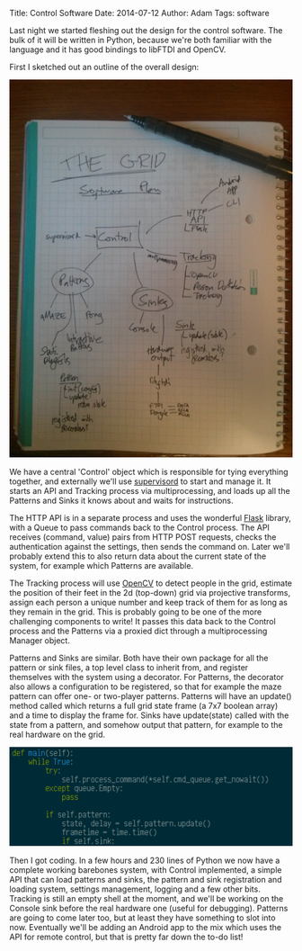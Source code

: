 Title: Control Software
Date: 2014-07-12
Author: Adam
Tags: software

Last night we started fleshing out the design for the control software. The
bulk of it will be written in Python, because we're both familiar with the
language and it has good bindings to libFTDI and OpenCV.

First I sketched out an outline of the overall design:

![paper planning](images/software_plan.jpg)

We have a central 'Control' object which is responsible for tying everything
together, and externally we'll use [supervisord](http://supervisord.org/) to
start and manage it. It starts an API and Tracking process via multiprocessing,
and loads up all the Patterns and Sinks it knows about and waits for
instructions.

The HTTP API is in a separate process and uses the wonderful
[Flask](http://flask.pocoo.org/) library, with a Queue to pass commands back to
the Control process. The API receives (command, value) pairs from HTTP POST
requests, checks the authentication against the settings, then sends the
command on. Later we'll probably extend this to also return data about the
current state of the system, for example which Patterns are available.


The Tracking process will use [OpenCV](http://opencv.org/) to detect people in
the grid, estimate the position of their feet in the 2d (top-down) grid via
projective transforms, assign each person a unique number and keep track of
them for as long as they remain in the grid. This is probably going to be one
of the more challenging components to write! It passes this data back to the
Control process and the Patterns via a proxied dict through a multiprocessing
Manager object.

Patterns and Sinks are similar. Both have their own package for all the pattern
or sink files, a top level class to inherit from, and register themselves with
the system using a decorator. For Patterns, the decorator also allows a
configuration to be registered, so that for example the maze pattern can offer
one- or two-player patterns. Patterns will have an update() method called
which returns a full grid state frame (a 7x7 boolean array) and a time to
display the frame for. Sinks have update(state) called with the state from a
pattern, and somehow output that pattern, for example to the real hardware on
the grid.

![source code screenshot](/images/code_screenshot.png)

Then I got coding. In a few hours and 230 lines of Python we now have a
complete working barebones system, with Control implemented, a simple API that
can load patterns and sinks, the pattern and sink registration and loading
system, settings management, logging and a few other bits. Tracking is still an
empty shell at the moment, and we'll be working on the Console sink before the
real hardware one (useful for debugging). Patterns are going to come later too,
but at least they have something to slot into now. Eventually we'll be adding
an Android app to the mix which uses the API for remote control, but that is
pretty far down the to-do list!
